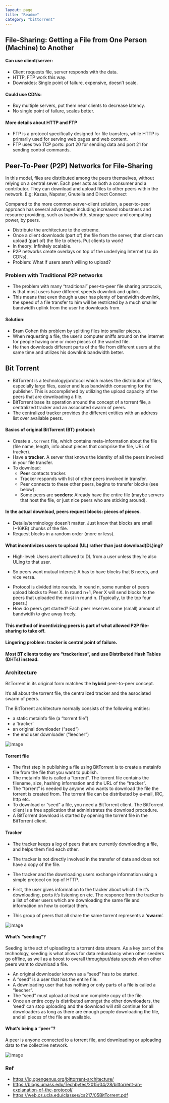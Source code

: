```yaml
---
layout: page
title: "Readme"
category: "bittorrent"
---
```


## File-Sharing: Getting a File from One Person (Machine) to Another
#### Can use client/server:
* Client requests file, server responds with the data.
* HTTP, FTP work this way.
* Downsides: Single point of failure, expensive, doesn’t scale.
#### Could use CDNs:
* Buy multiple servers, put them near clients to decrease latency.
* No single point of failure, scales better.

#### More details about HTTP and FTP
- FTP is a protocol specifically designed for file transfers, while HTTP is primarily used for serving web pages and web content.
- FTP uses two TCP ports: port 20 for sending data and port 21 for sending control commands.


## Peer-To-Peer (P2P) Networks for File-Sharing

In this model, files are distributed among the peers themselves, without relying on a central sever. 
Each peer acts as both a consumer and a contributor. They can download and upload files to other peers within the network. 
E.g: Kazaa, Napster, Gnutella and Direct Connect

Compared to the more common server-client solution, a peer-to-peer approach has
several advantages including increased robustness and resource providing, such as bandwidth,
storage space and computing power, by peers.

* Distribute the architecture to the extreme.
* Once a client downloads (part of) the file from the server, that client can upload (part of) the file to others. Put clients to work!
* In theory: Infinitely scalable.
* P2P networks create overlays on top of the underlying Internet (so do CDNs).
* Problem: What if users aren’t willing to upload?

### Problem with Traditional P2P networks

* The problem with many “traditional” peer-to-peer file sharing protocols, is that most users have different speeds downlink and uplink.
* This means that even though a user has plenty of bandwidth downlink, the speed of a file transfer to him will be
restricted by a much smaller bandwidth uplink from the user he downloads from.
#### Solution:
* Bram Cohen this problem by splitting files into smaller pieces.
* When requesting a file, the user’s computer sniffs around on the internet for people having one or more pieces of the wanted file.
* He then downloads different parts of the file from different users at the same time and utilizes his downlink
bandwidth better.

## Bit Torrent

* BitTorrent is a technology/protocol which makes the distribution of files, especially large
files, easier and less bandwidth consuming for the publisher. This is accomplished by utilizing the upload capacity of the peers that are downloading a file. 
* BitTorrent base its operation around the concept of a torrent file, a centralized tracker and an associated
swarm of peers. 
* The centralized tracker provides the different entities with an address list
over available peers.

#### Basics of original BitTorrent (BT) protocol:
* Create a `.torrent` file, which contains meta-information about the file (file name, length, info about pieces that comprise the file, URL of tracker).
* Have a **tracker**. A server that knows the identity of all the peers involved in your file transfer.
* To download:
  - **Peer** contacts tracker.
  - Tracker responds with list of other peers involved in transfer.
  - Peer connects to these other peers, begins to transfer blocks (see below).
  - Some peers are **seeders**: Already have the entire file (maybe servers that host the file, or just nice peers who are sticking around).

#### In the actual download, peers request blocks: pieces of pieces.
* Details/terminology doesn’t matter. Just know that blocks are small (~16KB) chunks of the file.
* Request blocks in a random order (more or less).

#### What incentivizes users to upload (UL) rather than just download(DL)ing?
* High-level: Users aren’t allowed to DL from a user unless they’re also ULing to that user.
 - So peers want mutual interest: A has to have blocks that B needs, and vice versa.
* Protocol is divided into rounds. In round n, some number of peers upload blocks to Peer X. In round n+1, Peer X will send blocks to the peers that uploaded the most in round n. (Typically, to the top four peers.)
* How do peers get started?  Each peer reserves some (small) amount of bandwidth to give away freely.

#### This method of incentivizing peers is part of what allowed P2P file-sharing to take off.
#### Lingering problem: tracker is central point of failure.
#### Most BT clients today are “trackerless”, and use Distributed Hash Tables (DHTs) instead.


### Architecture

BitTorrent in its original
form matches the **hybrid** peer-to-peer concept. 

It’s all about the torrent file, the centralized tracker
and the associated swarm of peers.

The BitTorrent architecture normally consists of the following entities:
- a static metainfo file (a “torrent file”)
- a ‘tracker’
- an original downloader (“seed”)
- the end user downloader (“leecher”)

![image](https://github.com/remidinishanth/distributed_systems/assets/19663316/4074576e-e92c-4ab2-86ac-dd8890670044)

#### Torrent file

* The first step in publishing a file using BitTorrent is to
create a metainfo file from the file that you want to
publish. 
* The metainfo file is called a “torrent”. The
torrent file contains the filename, size, hashing
information and the URL of the “tracker”.
* The “torrent” is needed by anyone who wants to download the file the
torrent is created from. The torrent file can be distributed
by e-mail, IRC, http etc.
* To download or “seed” a file, you need a
BitTorrent client. The BitTorrent client is a free
application that administrates the download procedure.
* A BitTorrent download is
started by opening the torrent file in the BitTorrent client.

#### Tracker

* The tracker keeps a log of peers that are currently
downloading a file, and helps them find each other.
* The tracker is not directly involved in the transfer of data and
does not have a copy of the file.
* The tracker and the downloading users exchange information
using a simple protocol on top of HTTP.

* First, the user gives information to the tracker about
which file it’s downloading, ports it’s listening on etc. The responce from the tracker is a list
of other users which are downloading the same file and information on how to contact them.

* This group of peers that all share the same torrent represents a ‘**swarm**’. 

![image](https://github.com/remidinishanth/distributed_systems/assets/19663316/9801d540-5f0c-4904-b712-ab0d4a21c019)

#### What’s “seeding”?

Seeding is the act of uploading to a torrent data stream. As a key part of the technology, seeding is what allows for data redundancy when other seeders go offline, as well as a boost to overall throughput/data speeds when other peers want to download a file.

* An original downloader known as a “seed” has to be started.
* A “seed” is a user that has the entire file.
* A downloading user that has nothing or only parts of a file is called a “leecher”.
* The “seed” must upload at least one complete copy of the file.
* Once an entire copy is distributed amongst the other downloaders, the ‘seed’ can stop uploading and the download
will still continue for all downloaders as long as there are enough people downloading the
file, and all pieces of the file are available.

#### What’s being a “peer”?
A peer is anyone connected to a torrent file, and downloading or uploading data to the collective network.

![image](https://github.com/remidinishanth/distributed_systems/assets/19663316/21e4a0aa-c64f-439c-a754-1d640a5e8919)


### Ref
* https://iq.opengenus.org/bittorrent-architecture/
* https://blogs.umass.edu/Techbytes/2015/04/28/bittorrent-an-explanation-of-the-protocol/
* https://web.cs.ucla.edu/classes/cs217/05BitTorrent.pdf
